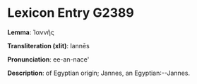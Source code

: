# Lexicon Entry G2389

**Lemma**: Ἰαννῆς

**Transliteration (xlit)**: Iannēs

**Pronunciation**: ee-an-nace'

**Description**:
of Egyptian origin; Jannes, an Egyptian:--Jannes.
